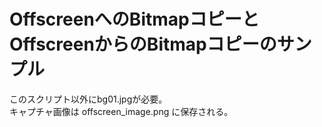 # OffscreenへのBitmapコピーとOffscreenからのBitmapコピーのサンプル

このスクリプト以外にbg01.jpgが必要。  
キャプチャ画像は offscreen_image.png に保存される。